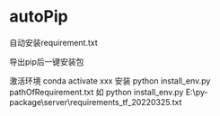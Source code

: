 # autoPip
自动安装requirement.txt

导出pip后一键安装包

激活环境
conda activate xxx
安装
python install_env.py pathOfRequirement.txt
如 python install_env.py E:\py-package\server\requirements_tf_20220325.txt
